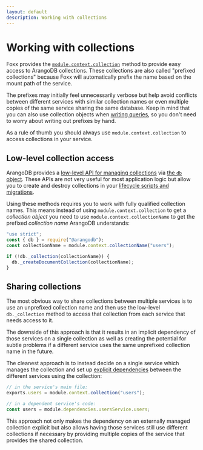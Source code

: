 ```yaml
---
layout: default
description: Working with collections
---
```

Working with collections
========================

Foxx provides the [`module.context.collection`](foxx-reference-context.html) method
to provide easy access to ArangoDB collections. These collections are also
called "prefixed collections" because Foxx will automatically prefix the name
based on the mount path of the service.

The prefixes may initially feel unnecessarily verbose but help avoid conflicts
between different services with similar collection names or even multiple
copies of the same service sharing the same database. Keep in mind that you
can also use collection objects when [writing queries](foxx-guides-queries.html),
so you don't need to worry about writing out prefixes by hand.

As a rule of thumb you should always use `module.context.collection`
to access collections in your service.

Low-level collection access
---------------------------

ArangoDB provides a
[low-level API for managing collections](datamodeling-collections-databasemethods.html)
via [the `db` object](appendix-references-dbobject.html).
These APIs are not very useful for most application logic but allow you to
create and destroy collections in your
[lifecycle scripts and migrations](foxx-guides-scripts.html#lifecycle-scripts).

Using these methods requires you to work with fully qualified collection names.
This means instead of using `module.context.collection` to get a
_collection object_ you need to use `module.context.collectionName`
to get the prefixed _collection name_ ArangoDB understands:

```js
"use strict";
const { db } = require("@arangodb");
const collectionName = module.context.collectionName("users");

if (!db._collection(collectionName)) {
  db._createDocumentCollection(collectionName);
}
```

Sharing collections
-------------------

The most obvious way to share collections between multiple services is to use
an unprefixed collection name and then use the low-level `db._collection`
method to access that collection from each service that needs access to it.

The downside of this approach is that it results in an implicit dependency of
those services on a single collection as well as creating the potential for
subtle problems if a different service uses the same unprefixed
collection name in the future.

The cleanest approach is to instead decide on a single service which manages
the collection and set up [explicit dependencies](foxx-guides-dependencies.html) between
the different services using the collection:

```js
// in the service's main file:
exports.users = module.context.collection("users");

// in a dependent service's code:
const users = module.dependencies.usersService.users;
```

This approach not only makes the dependency on an externally managed collection
explicit but also allows having those services still use different collections
if necessary by providing multiple copies of the service that provides the
shared collection.

